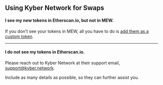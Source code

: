## Using Kyber Network for Swaps

#### I see my new tokens in Etherscan.io, but not in MEW.

If you don't see your tokens in MEW, all you have to do is [add them as a custom token](https://kb.myetherwallet.com/en/tokens/how-to-add-custom-token/).

* * *

#### I do not see my tokens in Etherscan.io.

Please reach out to Kyber Network at their support email, [support@kyber.network](mailto:support@kyber.network).

Include as many details as possible, so they can further assist you.
